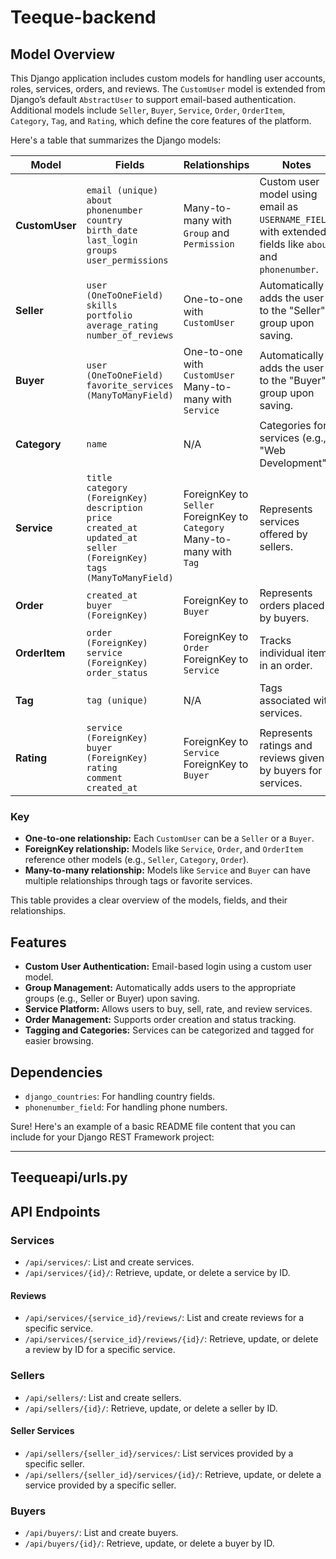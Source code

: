# Teeque-backend

## Model Overview

This Django application includes custom models for handling user accounts, roles, services, orders, and reviews. The `CustomUser` model is extended from Django’s default `AbstractUser` to support email-based authentication. Additional models include `Seller`, `Buyer`, `Service`, `Order`, `OrderItem`, `Category`, `Tag`, and `Rating`, which define the core features of the platform.

Here's a table that summarizes the Django models:

| **Model**      | **Fields**                                                                                                                                          | **Relationships**                                                             | **Notes**                                                                                               |
| -------------- | --------------------------------------------------------------------------------------------------------------------------------------------------- | ----------------------------------------------------------------------------- | ------------------------------------------------------------------------------------------------------- |
| **CustomUser** | `email (unique)`<br>`about`<br>`phonenumber`<br>`country`<br>`birth_date`<br>`last_login`<br>`groups`<br>`user_permissions`                         | Many-to-many with `Group` and `Permission`                                    | Custom user model using email as `USERNAME_FIELD`, with extended fields like `about` and `phonenumber`. |
| **Seller**     | `user (OneToOneField)`<br>`skills`<br>`portfolio`<br>`average_rating`<br>`number_of_reviews`                                                        | One-to-one with `CustomUser`                                                  | Automatically adds the user to the "Seller" group upon saving.                                          |
| **Buyer**      | `user (OneToOneField)`<br>`favorite_services (ManyToManyField)`                                                                                     | One-to-one with `CustomUser`<br>Many-to-many with `Service`                   | Automatically adds the user to the "Buyer" group upon saving.                                           |
| **Category**   | `name`                                                                                                                                              | N/A                                                                           | Categories for services (e.g., "Web Development").                                                      |
| **Service**    | `title`<br>`category (ForeignKey)`<br>`description`<br>`price`<br>`created_at`<br>`updated_at`<br>`seller (ForeignKey)`<br>`tags (ManyToManyField)` | ForeignKey to `Seller`<br>ForeignKey to `Category`<br>Many-to-many with `Tag` | Represents services offered by sellers.                                                                 |
| **Order**      | `created_at`<br>`buyer (ForeignKey)`                                                                                                                | ForeignKey to `Buyer`                                                         | Represents orders placed by buyers.                                                                     |
| **OrderItem**  | `order (ForeignKey)`<br>`service (ForeignKey)`<br>`order_status`                                                                                    | ForeignKey to `Order`<br>ForeignKey to `Service`                              | Tracks individual items in an order.                                                                    |
| **Tag**        | `tag (unique)`                                                                                                                                      | N/A                                                                           | Tags associated with services.                                                                          |
| **Rating**     | `service (ForeignKey)`<br>`buyer (ForeignKey)`<br>`rating`<br>`comment`<br>`created_at`                                                             | ForeignKey to `Service`<br>ForeignKey to `Buyer`                              | Represents ratings and reviews given by buyers for services.                                            |

### Key

- **One-to-one relationship:** Each `CustomUser` can be a `Seller` or a `Buyer`.
- **ForeignKey relationship:** Models like `Service`, `Order`, and `OrderItem` reference other models (e.g., `Seller`, `Category`, `Order`).
- **Many-to-many relationship:** Models like `Service` and `Buyer` can have multiple relationships through tags or favorite services.

This table provides a clear overview of the models, fields, and their relationships.

## Features

- **Custom User Authentication:** Email-based login using a custom user model.
- **Group Management:** Automatically adds users to the appropriate groups (e.g., Seller or Buyer) upon saving.
- **Service Platform:** Allows users to buy, sell, rate, and review services.
- **Order Management:** Supports order creation and status tracking.
- **Tagging and Categories:** Services can be categorized and tagged for easier browsing.

## Dependencies

- `django_countries`: For handling country fields.
- `phonenumber_field`: For handling phone numbers.

Sure! Here's an example of a basic README file content that you can include for your Django REST Framework project:

---

## Teequeapi/urls.py

## API Endpoints

### Services

- `/api/services/`: List and create services.
- `/api/services/{id}/`: Retrieve, update, or delete a service by ID.

#### Reviews

- `/api/services/{service_id}/reviews/`: List and create reviews for a specific service.
- `/api/services/{service_id}/reviews/{id}/`: Retrieve, update, or delete a review by ID for a specific service.

### Sellers

- `/api/sellers/`: List and create sellers.
- `/api/sellers/{id}/`: Retrieve, update, or delete a seller by ID.

#### Seller Services

- `/api/sellers/{seller_id}/services/`: List services provided by a specific seller.
- `/api/sellers/{seller_id}/services/{id}/`: Retrieve, update, or delete a service provided by a specific seller.

### Buyers

- `/api/buyers/`: List and create buyers.
- `/api/buyers/{id}/`: Retrieve, update, or delete a buyer by ID.
